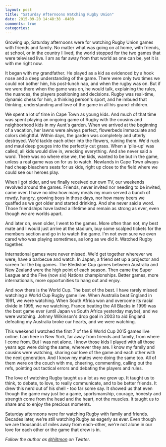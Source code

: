 ```yaml
---
layout: post
title: "Saturday Afternoons Watching Rugby Union"
date: 2015-09-20 14:48:38 -0400
comments: true
categories: 
---
```


Growing up, Saturday afternoons were for watching Rugby Union games with friends and family. No matter what was going on at home, with friends, at school, or in the country I lived, the world stopped for the two games that were televised live. I am as far away from that world as one can be, yet it is with me right now.

It began with my grandfather. He played as a kid as evidenced by a hook nose and a deep understanding of the game. There were only two times we could not bother him, his post-lunch nap, and when the rugby was on. But if we were there when the game was on, he would talk, explaining the rules, the nuances, the players positioning and decisions. Rugby was real-time, dynamic chess for him, a thinking person's sport, and he imbued that thinking, understanding and love of the game in all his grand-children.

We spent a lot of time in Cape Town as young kids. And much of that time was spent playing an ongoing game of Rugby with the cousins and neighborhood kids in my Aunt's garden. When we arrived at the beginning of a vacation, her lawns were always perfect, flowerbeds immaculate and colors delightful. Within days, the garden was completely and utterly destroyed. We'd tackle each other into the flowers, ruining them. We'd ruck and maul deep gouges into the perfectly cut grass. When a 'pile-up' was called, all kids would dive in, wrecking everything. And she never said a word. There was no where else we, the kids, wanted to be but in the game, unless a real game was on for us to watch. Newlands in Cape Town always had cheap bleachers seats for us kids, right up close to the field where we could see our heroes play.

When I got older, and we finally received our own TV, our weekends revolved around the games. Friends, never invited nor needing to be invited, came over. I have no idea how many meals my mum served a bunch of rowdy, hungry, growing boys in those days, nor how many beers we quaffed as we got older and started drinking. And she never said a word. Those friendships have lasted a lifetime and remain as strong as ever, even though we are worlds apart.

And later on, even older, I went to the games. More often than not, my best mate and I would just arrive at the stadium, buy some scalped tickets for the members section and go in to watch the game. I'm not even sure we even cared who was playing sometimes, as long as we did it. Watched Rugby together.

International games were never missed. We'd get together wherever we were, have a barbecue and watch. In Japan, a friend set up a projector and screen for the big games. The Bledisloe Cup games between Australia and New Zealand were the high point of each season. Then came the Super League and the Five (now six) Nations championships. Better games, more internationals, more opportunities to hang out and enjoy.

And now there is the World Cup. The best of the best. I have rarely missed watching a World Cup Rugby game live. When Australia beat England in 1991, we were watching. When South Africa won and overcome its racial divide in 1995, we we watching. France beating the All Blacks in 1999 was the best game ever (until Japan vs South Africa yesterday maybe), and we were watching. Johnny Wilkinson's drop goal in 2003 to aid England defeating my Australia broke our hearts, and we were watching.

This weekend I watched the first 7 of the 8 World Cup 2015 games live online. I am here in New York, far away from friends and family, from where I come from. But I was not alone. I know those kids I played with all those years ago were doing the same, wherever they are. I know my family and cousins were watching, sharing our love of the game and each other with the next generation. And I know my mates were doing the same too. All of them were on the couch with me, cheering, commenting, calling out the refs, pointing out tactical errors and debating the players and rules.

The love of watching Rugby taught us a lot as we grew up. It taught us to think, to debate, to love, to really communicate, and to be better friends. It drew this nerd out of his shell - too far some say. It showed us that even though the game may just be a game, sportsmanship, courage, honesty and strength come from the head and the heart, not the muscles. It taught us to share and to enjoy the precious moments.

Saturday afternoons were for watching Rugby with family and friends. Decades later, we're still watching Rugby as eagerly as ever. Even though we are thousands of miles away from each-other, we're not alone in our love for each other or the game that drew is in.

*Follow the author as [@hiltmon](https://twitter.com/hiltmon) on Twitter.*